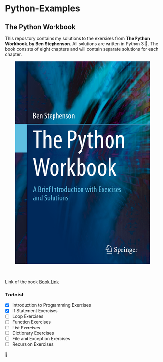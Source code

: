 # Python-Examples

## The Python Workbook
This repository contains my solutions to the exersises from **The Python Workbook**, **by Ben Stephenson**. All solutions are written in Python 3 :snake:. The book consists of eight chapters and will contain separate solutions for each chapter. <br/>
<p align="center">
  <img src= "https://github.com/alibedirhan/Python-Examples/blob/master/image/Ben%20Stephenson%20The%20Python%20Workbook%20A%20Brief%20Introduction%20with%20Exercises%20and%20Solutions.png">
</p>
 <br/>

Link of the book [Book Link](https://link.springer.com/book/10.1007/978-3-319-14240-1)

### Todoist

- [x] Introduction to Programming Exercises
- [x] If Statement Exercises
- [ ] Loop Exercises
- [ ] Function Exercises
- [ ] List Exercises
- [ ] Dictionary Exercises
- [ ] File and Exception Exercises
- [ ] Recursion Exercises

 :turtle:
